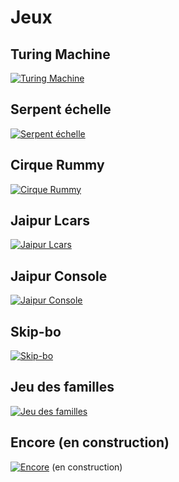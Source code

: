 # Jeux

## Turing Machine

[![Turing Machine](https://klbsjpolp.github.io/turing-machine/game-image.svg)](https://klbsjpolp.github.io/turing-machine)

## Serpent échelle

[![Serpent échelle](https://klbsjpolp.github.io/Serpent-chelle/game-image.svg)](https://klbsjpolp.github.io/Serpent-chelle/)

## Cirque Rummy

[![Cirque Rummy](https://klbsjpolp.github.io/cirque-rummy/game-image.svg)](https://klbsjpolp.github.io/cirque-rummy)

## Jaipur Lcars

[![Jaipur Lcars](https://klbsjpolp.github.io/jaipur/lcars/game-image.svg)](https://klbsjpolp.github.io/jaipur/lcars)

## Jaipur Console

[![Jaipur Console](https://klbsjpolp.github.io/jaipur/console/game-image.svg)](https://klbsjpolp.github.io/jaipur/console)

## Skip-bo

[![Skip-bo](https://klbsjpolp.github.io/skip-bo/game-image.svg)](https://klbsjpolp.github.io/skip-bo)

## Jeu des familles

[![Jeu des familles](https://klbsjpolp.github.io/skip-bo/game-image.svg)](https://klbsjpolp.github.io/happy-family-game)

## Encore (en construction)

[![Encore](https://klbsjpolp.github.io/encore2/game-image.svg)](https://klbsjpolp.github.io/encore2) (en construction)
